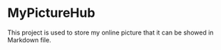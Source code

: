 # MyPictureHub
This project is used to store my online picture that it can be showed in  Markdown file.
